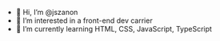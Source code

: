 - 👋 Hi, I’m @jszanon
- 👀 I’m interested in a front-end dev carrier 
- 🌱 I’m currently learning HTML, CSS, JavaScript, TypeScript


<!---
jszanon/jszanon is a ✨ special ✨ repository because its `README.md` (this file) appears on your GitHub profile.
You can click the Preview link to take a look at your changes.
--->
